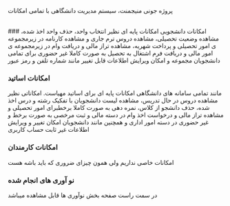 پروژه جونی منیجمنت، سیستم مدیریت دانشگاهی با تمامی امکانات

<br>
###  امکانات دانشجویی
امکانات پایه ای نظیر انتخاب واحد، حذف واحد اخذ شده، مشاهده وضعیت تحصیلی، مشاهده دروس ترم جاری و مشاهده کارنامه در زیرمجموعه ی امور تحصیلی و پرداخت شهریه، مشاهده تراز مالی و دریافت وام در زیرمجموعه ی امور مالی و دریافت فرم اشتغال به تحصیل به صورت کاملا غیر حضوری برای تمامی دانشجویان مجموعه و امکان ویرایش اطلاعات قابل تغییر مانند شماره تلفن و رمز عبور

### امکانات اساتید
مانند تمامی سامانه های دانشگاهی امکانات پایه ای برای اساتید مهیاست. امکاناتی نظیر مشاهده دروس در حال تدریس، مشاهده لیست دانشجویان با تفکیک رشته و درس اخذ شده، حذف دانشجو از کلاس، نمره دهی به صورت کاملا برخطبرای امور تحصیلی و مشاهده تراز مالی و درخواست اخذ وام در دسته مالی و ثبت مرخصی به صورت برخط و غیر حضوری در دسته امور اداری و همچنین مانند دانشجویان امکان تغییر و ویرایش اطلاعات غیر ثابت  حساب کاربری

### امکانات کارمندان
امکانات خاصی نداریم ولی همون چیزای ضروری که باید باشه هست

### نو آوری های انجام شده
در سمت راست صفحه بخش نوآوری ها قابل مشاهده میباشد
